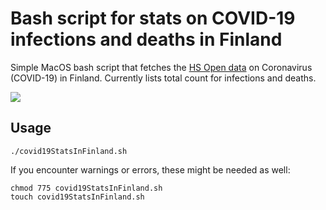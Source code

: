 # Bash script for stats on COVID-19 infections and deaths in Finland

Simple MacOS bash script that fetches the [HS Open data](https://github.com/HS-Datadesk/koronavirus-avoindata) on Coronavirus (COVID-19) in Finland. Currently lists total count for infections and deaths.

![](https://raw.githubusercontent.com/joonaheinila/bash-covid19fin/master/screenshot.png)

## Usage

```console
./covid19StatsInFinland.sh
```

If you encounter warnings or errors, these might be needed as well:

```console
chmod 775 covid19StatsInFinland.sh
touch covid19StatsInFinland.sh
```
